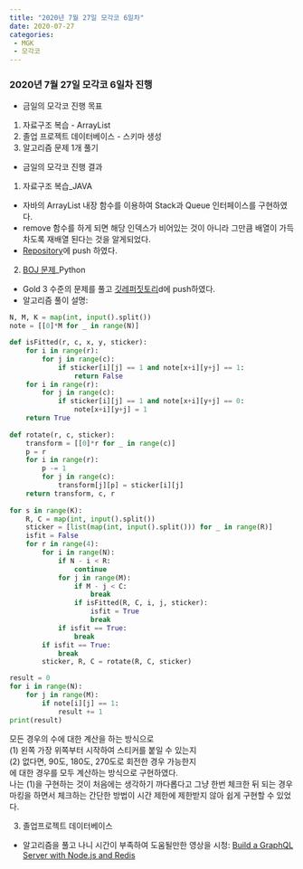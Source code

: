 ```yaml
---
title: "2020년 7월 27일 모각코 6일차"
date: 2020-07-27
categories: 
 - MGK  
 - 모각코
---  
```

 
### 2020년 7월 27일 모각코 6일차 진행  
+ 금일의 모각코 진행 목표  
 1. 자료구조 복습 - ArrayList 
 2. 졸업 프로젝트 데이터베이스 - 스키마 생성 
 3. 알고리즘 문제 1개 풀기  
   
+ 금일의 모각코 진행 결과  
 1. 자료구조 복습_JAVA  
   - 자바의 ArrayList 내장 함수를 이용하여 Stack과 Queue 인터페이스를 구현하였다.  
   - remove 함수를 하게 되면 해당 인덱스가 비어있는 것이 아니라 그만큼 배열이 가득 차도록 재배열 된다는 것을 알게되었다.  
   - [Repository](https://github.com/SuyeonChoi/Assignments/tree/master/DataStructure%20Review/java.util.ArrayList)에 push 하였다.  
 2. [BOJ 문제](https://github.com/cnu-pai/2020SUMMER-AlgorithmStudy/blob/master/%EC%B5%9C%EC%88%98%EC%97%B0/p18808.py)_Python   
   - Gold 3 수준의 문제를 풀고 [깃레퍼짓토리](https://github.com/cnu-pai/2020SUMMER-AlgorithmStudy/blob/master/%EC%B5%9C%EC%88%98%EC%97%B0/p18808.py)d에 push하였다.  
   - 알고리즘 풀이 설명:  
```python  
N, M, K = map(int, input().split())  
note = [[0]*M for _ in range(N)]  

def isFitted(r, c, x, y, sticker):  
    for i in range(r):  
        for j in range(c):  
            if sticker[i][j] == 1 and note[x+i][y+j] == 1:  
                return False  
    for i in range(r):  
        for j in range(c):  
            if sticker[i][j] == 1 and note[x+i][y+j] == 0:  
                note[x+i][y+j] = 1  
    return True  
  
def rotate(r, c, sticker):  
    transform = [[0]*r for _ in range(c)]  
    p = r  
    for i in range(r):  
        p -= 1  
        for j in range(c):  
            transform[j][p] = sticker[i][j]  
    return transform, c, r  
  
for s in range(K):  
    R, C = map(int, input().split())  
    sticker = [list(map(int, input().split())) for _ in range(R)]  
    isfit = False  
    for r in range(4):  
        for i in range(N):  
            if N - i < R:  
                continue  
            for j in range(M):  
                if M - j < C:  
                    break  
                if isFitted(R, C, i, j, sticker):  
                    isfit = True  
                    break  
            if isfit == True:  
                break  
        if isfit == True:  
            break  
        sticker, R, C = rotate(R, C, sticker)  

result = 0  
for i in range(N):  
    for j in range(M):  
        if note[i][j] == 1:  
            result += 1  
print(result)   
```   
   모든 경우의 수에 대한 계산을 하는 방식으로  
   (1) 왼쪽 가장 위쪽부터 시작하여 스티커를 붙일 수 있는지  
   (2) 없다면, 90도, 180도, 270도로 회전한 경우 가능한지  
   에 대한 경우를 모두 계산하는 방식으로 구현하였다.  
   나는 (1)을 구현하는 것이 처음에는 생각하기 까다롭다고 그냥 한번 체크한 뒤 되는 경우 마킹을 하면서 체크하는 간단한 방법이 시간 제한에 제한받지 않아 쉽게 구현할 수 있었다.  
     
 3. 졸업프로젝트 데이터베이스  
   - 알고리즘을 풀고 나니 시간이 부족하여 도움될만한 영상을 시청: [Build a GraphQL Server with Node.js and Redis](https://www.youtube.com/watch?v=_Zwqn7FV6ms)   
 
